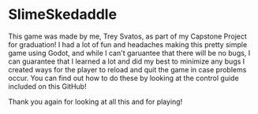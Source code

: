 # SlimeSkedaddle
This game was made by me, Trey Svatos, as part of my Capstone Project for graduation!
I had a lot of fun and headaches making this pretty simple game using Godot, and while I can't garuantee
that there will be no bugs, I can guarantee that I learned a lot and did my best to minimize any
bugs I created ways for the player to reload and quit the game in case problems occur.
You can find out how to do these by looking at the control guide included on this GitHub!

Thank you again for looking at all this and for playing!
